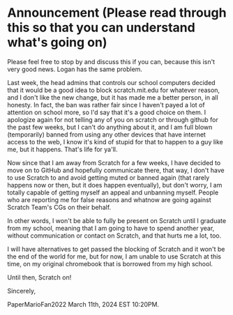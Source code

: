 # Announcement (Please read through this so that you can understand what's going on)

Please feel free to stop by and discuss this if you can, because this isn't very good news. Logan has the same problem.

Last week, the head admins that controls our school computers decided that it would be a good idea to block scratch.mit.edu for whatever reason, and I don't like the new change, but it has made me a better person, in all honesty. In fact, the ban was rather fair since I haven't payed a lot of attention on school more, so I'd say that it's a good choice on them. I apologize again for not telling any of you on scratch or through github for the past few weeks, but I can't do anything about it, and I am full blown (temporarily) banned from using any other devices that have internet access to the web, I know it's kind of stupid for that to happen to a guy like me, but it happens. That's life for ya'll.

Now since that I am away from Scratch for a few weeks, I have decided to move on to GitHub and hopefully communicate there, that way, I don't have to use Scratch to and avoid getting muted or banned again (that rarely happens now or then, but it does happen eventually), but don't worry, I am totally capable of getting myself an appeal and unbanning myself. People who are reporting me for false reasons and whatnow are going against Scratch Team's CGs on their behalf.

In other words, I won't be able to fully be present on Scratch until I graduate from my school, meaning that I am going to have to spend another year, without communication or contact on Scratch, and that hurts me a lot, too.

I will have alternatives to get passed the blocking of Scratch and it won't be the end of the world for me, but for now, I am unable to use Scratch at this time, on my original chromebook that is borrowed from my high school.

Until then, Scratch on!

Sincerely,

PaperMarioFan2022 March 11th, 2024 EST 10:20PM.
